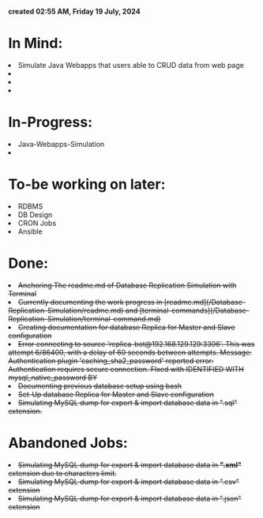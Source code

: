 **created 02:55 AM, Friday 19 July, 2024**
# In Mind:

<left>
<li> Simulate Java Webapps that users able to CRUD data from web page
<li> 
<li> 
<li> 
</left>

# In-Progress:

<left>
<li> Java-Webapps-Simulation
<li><b> </b>
</li></left>

# To-be working on later:
<left>
<li> RDBMS
<li> DB Design
<li> CRON Jobs
<li> Ansible

</li></left>


# Done:
<left>
<li><s>Anchoring The readme.md of Database Replication Simulation with Terminal 
<li><s>Currently documenting the work progress in [readme.md](/Database-Replication-Simulation/readme.md) and [terminal-commands](/Database-Replication-Simulation/terminal-command.md)
<li><s>Creating documentation for database Replica for Master and Slave configuration</s>
<li><s> Error connecting to source 'replica-bot@192.168.129.129:3306'. This was attempt 6/86400, with a delay of 60 seconds between attempts. Message: Authentication plugin 'caching_sha2_password' reported error: Authentication requires secure connection. FIxed with IDENTIFIED WITH mysql_native_password BY</s>
<li><s>Documenting previous database setup using bash
<li><s>Set-Up database Replica for Master and Slave configuration
<li><s>Simulating MySQL dump for export & import database data in ".sql" extension.</s></s></s>
</li></left>

# Abandoned Jobs:

<left>
<li><s> Simulating MySQL dump for export & import database data in <b>".xml"</b> extension due to characters limit.
<li><s> Simulating MySQL dump for export & import database data in ".csv" extension
<li> Simulating MySQL dump for export & import database data in ".json" extension
</li></left>